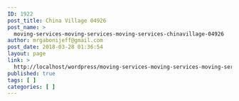 ```yaml
---
ID: 1922
post_title: China Village 04926
post_name: >
  moving-services-moving-services-moving-services-chinavillage-04926
author: mrgabonijeff@gmail.com
post_date: 2018-03-28 01:36:54
layout: page
link: >
  http://localhost/wordpress/moving-services-moving-services-moving-services-chinavillage-04926/
published: true
tags: [ ]
categories: [ ]
---
```

